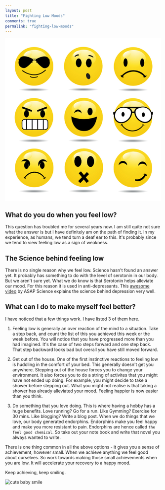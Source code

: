 ```yaml
---
layout: post
title: "Fighting Low Moods"
comments: true
permalink: "fighting-low-moods"
---
```


![Moods](/images/moods.jpg)


## What do you do when you feel low?

This question has troubled me for several years now. I am still quite not sure what the answer is but I have definitely am on the path of finding it. In my experience, as humans, we tend turn a deaf ear to this. It's probably since we tend to view feeling low as a sign of weakness.

## The Science behind feeling low

There is no single reason why we feel low. Science hasn't found an answer yet. It probably has something to do with the level of serotonin in our body. But we aren't sure yet. What we do know is that Serotonin helps alleviate our mood. For this reason it is used in anti-depressants. This [awesome video](https://www.youtube.com/watch?v=GOK1tKFFIQI) by ASAP Science explains the science behind depression very well.

## What can I do to make myself feel better?

I have noticed that a few things work. I have listed 3 of them here.

1. Feeling low is generally an over reaction of the mind to a situation. Take a step back, and count the list of this you achieved this week or the week before. You will notice that you have progressed more than you had imagined. It's the case of two steps forward and one step back. That step backward looks bad but overall you have still moved forward.

2. Get out of the house. One of the first instinctive reactions to feeling low is huddling in the comfort of your bed. This generally doesn't get you anywhere. Stepping out of the house forces you to change your environment. It also forces you to do a string of activites that you might have not ended up doing. For example, you might decide to take a shower before stepping out. What you might not realise is that taking a shower has already alleviated your mood. Feeling happier is now easier than you think.

3. Do something that you love doing. This is where having a hobby has a huge benefits. Love running? Go for a run. Like Gymming? Exercise for 30 mins. Like blogging? Write a blog post. When we do things that we love, our body generated endorphins. Endorphins make you feel happy and make you more resistant to pain. Endorphins are hence called `the feel good chemical`. So take out your note book and write that novel you always wanted to write.

There is one thing common in all the above options - it gives you a sense of achievement, however small. When we achieve anything we feel good about ourselves. So work towards making those small achievements when you are low. It will accelerate your recovery to a happy mood.

Keep achieving, keep smiling.

![cute baby smile](http://theartmad.com/wp-content/uploads/2015/04/Baby-Smile-4.jpg)
